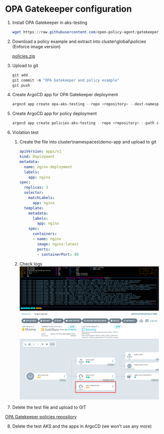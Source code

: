 # OPA Gatekeeper configuration

1. Install OPA Gatekeeper in aks-testing

    ```powershell
    wget https://raw.githubusercontent.com/open-policy-agent/gatekeeper/master/deploy/gatekeeper.yaml -o cluster/global/gatekeeper-system/gatekeeper.yaml
    ```
2. Download a policy example and extract into cluster\global\policies (Enforce image version)
   
    [policies.zip](resources/policies.zip)

3. Upload to git
    ```powershell
    git add .
    git commit -m "OPA Gatekeeper and policy example"
    git push
    ```

4. Create ArgoCD app for OPA Gatekeeper deployment
    ```powershell
    argocd app create opa-aks-testing --repo <repository> --dest-namespace gatekeeper-system --path cluster/global/gatekeeper-system --revision production --sync-policy automated --sync-option CreateNamespace=true --dest-server <AKS cluster url>
    ```

5. Create ArgoCD app for policy deployment
    ```powershell
    argocd app create policies-aks-testing --repo <repository> --path cluster/global/policies --revision production --sync-policy automated --directory-recurse --dest-server <AKS cluster url>
    ```

6. Violation test
   1. Create the file into cluster\namespaces\demo-app and upload to git

      ```yaml
      apiVersion: apps/v1
      kind: Deployment
      metadata:
        name: nginx-deployment
        labels:
          app: nginx
      spec:
        replicas: 3
        selector:
          matchLabels:
            app: nginx
        template:
          metadata:
            labels:
              app: nginx
          spec:
            containers:
            - name: nginx
              image: nginx:latest
              ports:
              - containerPort: 80
      ```
    2. Check logs
    ![OPA](./images/gatekeeper_1.png)
    ![OPA](./images/gatekeeper_2.png)


7. Delete the test file and upload to GIT


[OPA Gatekeeper policies repository](https://github.com/open-policy-agent/gatekeeper-library)


8. Delete the test AKS and the apps in ArgoCD (we won't use any more)
